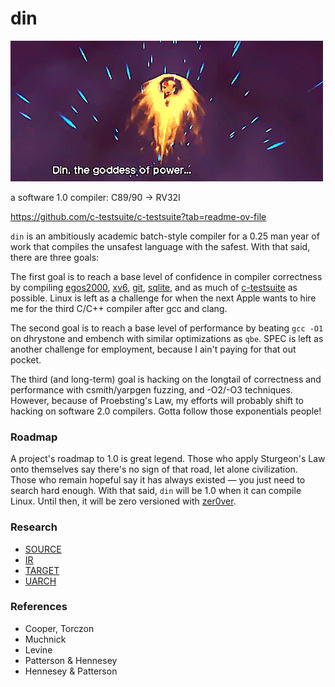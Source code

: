 # din
![](./din.gif)

a software 1.0 compiler: C89/90 -> RV32I

https://github.com/c-testsuite/c-testsuite?tab=readme-ov-file

`din` is an ambitiously academic batch-style compiler for a 0.25 man year of work
that compiles the unsafest language with the safest. With that said, there are
three goals:

The first goal is to reach a base level of confidence in compiler correctness
by compiling [egos2000](), [xv6](), [git](), [sqlite](), and as much of
[c-testsuite](https://github.com/c-testsuite/c-testsuite) as possible. Linux is
left as a challenge for when the next Apple wants to hire me for the third C/C++
compiler after gcc and clang.

The second goal is to reach a base level of performance by beating `gcc -O1` on
dhrystone and embench with similar optimizations as `qbe`. SPEC is left as another
challenge for employment, because I ain't paying for that out pocket.

The third (and long-term) goal is hacking on the longtail of correctness and
performance with csmith/yarpgen fuzzing, and -O2/-O3 techniques. However,
because of Proebsting's Law, my efforts will probably shift to hacking on
software 2.0 compilers. Gotta follow those exponentials people!

### Roadmap
A project's roadmap to 1.0 is great legend. Those who apply Sturgeon's Law onto
themselves say there's no sign of that road, let alone civilization. Those who
remain hopeful say it has always existed — you just need to search hard enough.
With that said, `din` will be 1.0 when it can compile Linux. Until then, it will
be zero versioned with [zer0ver](https://0ver.org/).

### Research
- [SOURCE](./docs/SOURCE)
- [IR](./docs/IR)
- [TARGET](./docs/TARGET)
- [UARCH](./docs/UARCH)

### References
- Cooper, Torczon
- Muchnick
- Levine
- Patterson & Hennesey
- Hennesey & Patterson